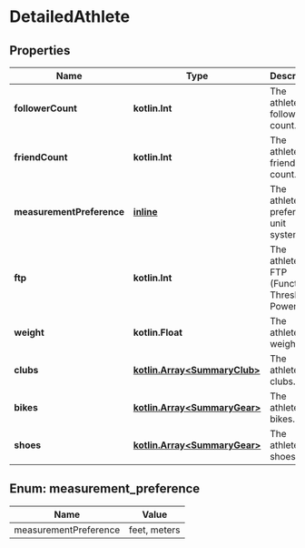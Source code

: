 
# DetailedAthlete

## Properties
Name | Type | Description | Notes
------------ | ------------- | ------------- | -------------
**followerCount** | **kotlin.Int** | The athlete&#39;s follower count. |  [optional]
**friendCount** | **kotlin.Int** | The athlete&#39;s friend count. |  [optional]
**measurementPreference** | [**inline**](#MeasurementPreference) | The athlete&#39;s preferred unit system. |  [optional]
**ftp** | **kotlin.Int** | The athlete&#39;s FTP (Functional Threshold Power). |  [optional]
**weight** | **kotlin.Float** | The athlete&#39;s weight. |  [optional]
**clubs** | [**kotlin.Array&lt;SummaryClub&gt;**](SummaryClub.md) | The athlete&#39;s clubs. |  [optional]
**bikes** | [**kotlin.Array&lt;SummaryGear&gt;**](SummaryGear.md) | The athlete&#39;s bikes. |  [optional]
**shoes** | [**kotlin.Array&lt;SummaryGear&gt;**](SummaryGear.md) | The athlete&#39;s shoes. |  [optional]


<a name="MeasurementPreference"></a>
## Enum: measurement_preference
Name | Value
---- | -----
measurementPreference | feet, meters



